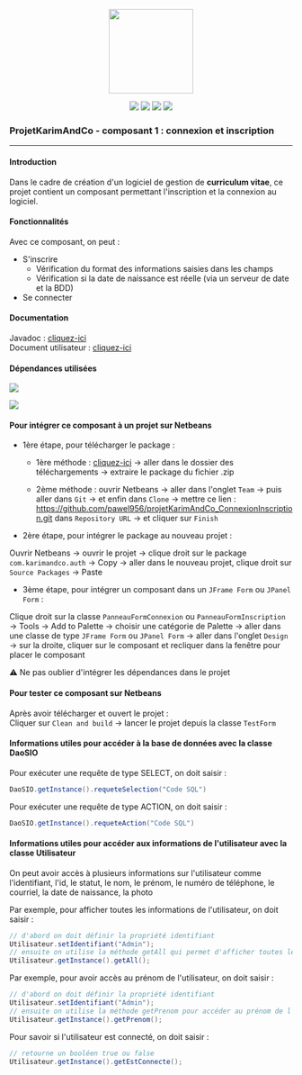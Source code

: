 <p align="center">
<img src="https://image.flaticon.com/icons/svg/311/311334.svg" width="150">
</p>

<p align="center">
<img src="http://hits.dwyl.io/pawel956/pawel956/projetKarimAndCo_ConnexionInscription.svg">
<img src="https://img.shields.io/github/contributors/pawel956/projetKarimAndCo_ConnexionInscription">
<img src="https://img.shields.io/github/repo-size/pawel956/projetKarimAndCo_ConnexionInscription">
<img src="https://img.shields.io/badge/project-maven-red">
</p>

### ProjetKarimAndCo - composant 1 : connexion et inscription
---

#### Introduction
Dans le cadre de création d'un logiciel de gestion de **curriculum vitae**, ce projet contient un composant permettant l'inscription et la connexion au logiciel.

#### Fonctionnalités
Avec ce composant, on peut :
 + S'inscrire
	 + Vérification du format des informations saisies dans les champs
	 + Vérification si la date de naissance est réelle (via un serveur de date et la BDD)
 + Se connecter

#### Documentation
Javadoc : [cliquez-ici](https://pawel956.github.io/projetKarimAndCo_ConnexionInscription/)  
Document utilisateur : [cliquez-ici](https://docs.google.com/document/d/1nW1IItZ4RfnRoahEaQirap2QfmtTX6tPgkBLDmhopvI/edit?usp=sharing)

#### Dépendances utilisées
[<img src="https://img.shields.io/badge/commons--net-3.6-success">](http://mirrors.ircam.fr/pub/apache//commons/net/binaries/commons-net-3.6-bin.zip)  

[<img src="https://img.shields.io/badge/mysql--connector--java-5.1.48-success">](https://repo1.maven.org/maven2/mysql/mysql-connector-java/5.1.48/mysql-connector-java-5.1.48.jar)

#### Pour intégrer ce composant à un projet sur Netbeans
+ 1ère étape, pour télécharger le package :

	+ 1ère méthode : [cliquez-ici](https://github.com/pawel956/projetKarimAndCo_ConnexionInscription/archive/master.zip) → aller dans le dossier des téléchargements → extraire le package du fichier .zip

	+ 2ème méthode : ouvrir Netbeans → aller dans l'onglet `Team` → puis aller dans `Git` → et enfin dans `Clone` → mettre ce lien : https://github.com/pawel956/projetKarimAndCo_ConnexionInscription.git  dans `Repository URL` → et cliquer sur `Finish`

+ 2ère étape, pour intégrer le package au nouveau projet :

Ouvrir Netbeans → ouvrir le projet → clique droit sur le package `com.karimandco.auth` → Copy → aller dans le nouveau projet, clique droit sur `Source Packages` → Paste

+ 3ème étape, pour intégrer un composant dans un `JFrame Form` ou `JPanel Form` :

Clique droit sur la classe `PanneauFormConnexion` ou `PanneauFormInscription` → Tools → Add to Palette → choisir une catégorie de Palette → aller dans une classe de type `JFrame Form` ou `JPanel Form` → aller dans l'onglet `Design` → sur la droite, cliquer sur le composant et recliquer dans la fenêtre pour placer le composant

⚠ Ne pas oublier d'intégrer les dépendances dans le projet

#### Pour tester ce composant sur Netbeans
Après avoir télécharger et ouvert le projet :  
Cliquer sur `Clean and build` → lancer le projet depuis la classe `TestForm`

#### Informations utiles pour accéder à la base de données avec la classe DaoSIO
Pour exécuter une requête de type SELECT, on doit saisir :
```java
DaoSIO.getInstance().requeteSelection("Code SQL")
```

Pour exécuter une requête de type ACTION, on doit saisir :
```java
DaoSIO.getInstance().requeteAction("Code SQL")
```

#### Informations utiles pour accéder aux informations de l'utilisateur avec la classe Utilisateur
On peut avoir accès à plusieurs informations sur l'utilisateur comme l'identifiant, l'id, le statut, le nom, le prénom, le numéro de téléphone, le courriel, la date de naissance, la photo

Par exemple, pour afficher toutes les informations de l'utilisateur, on doit saisir : 
```java
// d'abord on doit définir la propriété identifiant
Utilisateur.setIdentifiant("Admin");
// ensuite on utilise la méthode getAll qui permet d'afficher toutes les informations de l'utilisateur (utile pour débug)
Utilisateur.getInstance().getAll();
```

Par exemple, pour avoir accès au prénom de l'utilisateur, on doit saisir : 
```java
// d'abord on doit définir la propriété identifiant
Utilisateur.setIdentifiant("Admin");
// ensuite on utilise la méthode getPrenom pour accéder au prénom de l'utilisateur
Utilisateur.getInstance().getPrenom();
```

Pour savoir si l'utilisateur est connecté, on doit saisir :
```java
// retourne un booléen true ou false
Utilisateur.getInstance().getEstConnecte();
```
